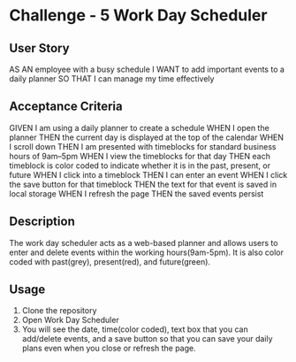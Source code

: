 # Challenge - 5 Work Day Scheduler

## User Story
AS AN employee with a busy schedule
I WANT to add important events to a daily planner
SO THAT I can manage my time effectively

## Acceptance Criteria
GIVEN I am using a daily planner to create a schedule
WHEN I open the planner
THEN the current day is displayed at the top of the calendar
WHEN I scroll down
THEN I am presented with timeblocks for standard business hours of 9am&ndash;5pm
WHEN I view the timeblocks for that day
THEN each timeblock is color coded to indicate whether it is in the past, present, or future
WHEN I click into a timeblock
THEN I can enter an event
WHEN I click the save button for that timeblock
THEN the text for that event is saved in local storage
WHEN I refresh the page
THEN the saved events persist

## Description
The work day scheduler acts as a web-based planner and allows users to enter and delete events within the working hours(9am-5pm). It is also color coded with past(grey), present(red), and future(green).

## Usage
1. Clone the repository
2. Open Work Day Scheduler
3. You will see the date, time(color coded), text box that you can add/delete events, and a save button so that you can save your daily plans even when you close or refresh the page.